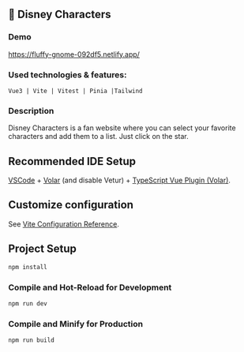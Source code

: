 ## 📁 Disney Characters

### Demo
https://fluffy-gnome-092df5.netlify.app/

### Used technologies & features:
`
Vue3 | Vite | Vitest | Pinia |Tailwind
`

### Description
Disney Characters is a fan website where you can select your favorite characters and add them to a list. Just click on the star.

## Recommended IDE Setup

[VSCode](https://code.visualstudio.com/) + [Volar](https://marketplace.visualstudio.com/items?itemName=Vue.volar) (and disable Vetur) + [TypeScript Vue Plugin (Volar)](https://marketplace.visualstudio.com/items?itemName=Vue.vscode-typescript-vue-plugin).

## Customize configuration

See [Vite Configuration Reference](https://vitejs.dev/config/).

## Project Setup

```sh
npm install
```

### Compile and Hot-Reload for Development

```sh
npm run dev
```

### Compile and Minify for Production

```sh
npm run build
```
